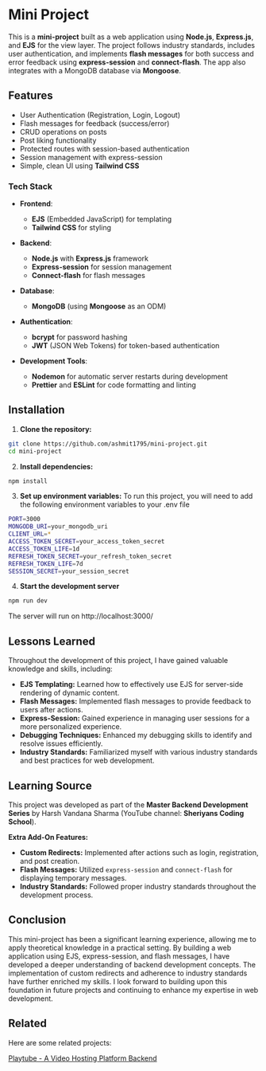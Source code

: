 
# Mini Project

This is a **mini-project** built as a web application using **Node.js**, **Express.js**, and **EJS** for the view layer. The project follows industry standards, includes user authentication, and implements **flash messages** for both success and error feedback using **express-session** and **connect-flash**. The app also integrates with a MongoDB database via **Mongoose**.



## Features

- User Authentication (Registration, Login, Logout)
- Flash messages for feedback (success/error)
- CRUD operations on posts
- Post liking functionality
- Protected routes with session-based authentication
- Session management with express-session
- Simple, clean UI using **Tailwind CSS**

### Tech Stack

- **Frontend**: 
  - **EJS** (Embedded JavaScript) for templating
  - **Tailwind CSS** for styling

- **Backend**: 
  - **Node.js** with **Express.js** framework
  - **Express-session** for session management
  - **Connect-flash** for flash messages

- **Database**: 
  - **MongoDB** (using **Mongoose** as an ODM)

- **Authentication**: 
  - **bcrypt** for password hashing
  - **JWT** (JSON Web Tokens) for token-based authentication

- **Development Tools**:
  - **Nodemon** for automatic server restarts during development
  - **Prettier** and **ESLint** for code formatting and linting

## Installation

1. **Clone the repository:**

```bash
git clone https://github.com/ashmit1795/mini-project.git
cd mini-project
```
2. **Install dependencies:**
```bash
npm install
```
3. **Set up environment variables:**
To run this project, you will need to add the following environment variables to your .env file
```bash
PORT=3000
MONGODB_URI=your_mongodb_uri
CLIENT_URL=*
ACCESS_TOKEN_SECRET=your_access_token_secret
ACCESS_TOKEN_LIFE=1d
REFRESH_TOKEN_SECRET=your_refresh_token_secret
REFRESH_TOKEN_LIFE=7d
SESSION_SECRET=your_session_secret
```
4. **Start the development server**
```bash
npm run dev
```
The server will run on http://localhost:3000/
## Lessons Learned

Throughout the development of this project, I have gained valuable knowledge and skills, including:

- **EJS Templating:** Learned how to effectively use EJS for server-side rendering of dynamic content.
- **Flash Messages:** Implemented flash messages to provide feedback to users after actions.
- **Express-Session:** Gained experience in managing user sessions for a more personalized experience.
- **Debugging Techniques:** Enhanced my debugging skills to identify and resolve issues efficiently.
- **Industry Standards:** Familiarized myself with various industry standards and best practices for web development.

## Learning Source
This project was developed as part of the **Master Backend Development Series** by Harsh Vandana Sharma (YouTube channel: **Sheriyans Coding School**).

**Extra Add-On Features:**
- **Custom Redirects:** Implemented after actions such as login, registration, and post creation.
- **Flash Messages:** Utilized `express-session` and `connect-flash` for displaying temporary messages.
- **Industry Standards:** Followed proper industry standards throughout the development process.

## Conclusion

This mini-project has been a significant learning experience, allowing me to apply theoretical knowledge in a practical setting. By building a web application using EJS, express-session, and flash messages, I have developed a deeper understanding of backend development concepts. The implementation of custom redirects and adherence to industry standards have further enriched my skills. I look forward to building upon this foundation in future projects and continuing to enhance my expertise in web development.

## Related

Here are some related projects:

[Playtube - A Video Hosting Platform Backend](https://github.com/ashmit1795/backend-project)

